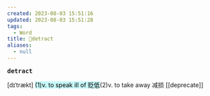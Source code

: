 ```yaml
---
created: 2023-08-03 15:51:16
updated: 2023-08-03 15:51:28
tags:
  - Word
title: 📖detract
aliases:
  - null
---
```


<pre><strong>detract</strong></pre>
[dɪˈtrækt]
<mark style="background: #ABF7F7A6;">(1)v. to speak ill of 贬低</mark>(2)v. to take away 减损
[[deprecate]]
